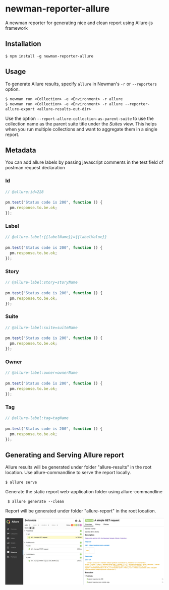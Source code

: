 # newman-reporter-allure

A newman reporter for generating nice and clean report using Allure-js framework

## Installation

```console
$ npm install -g newman-reporter-allure
```

## Usage

To generate Allure results, specify `allure` in Newman's `-r` or `--reporters` option.

```console
$ newman run <Collection> -e <Environment> -r allure
$ newman run <Collection> -e <Environment> -r allure --reporter-allure-export <allure-results-out-dir>
```

Use the option `--report-allure-collection-as-parent-suite` to use the collection name as the parent suite title under the _Suites_ view. This helps when you run multiple collections and want to aggregate them in a single report.

## Metadata

You can add allure labels by passing javascript comments in the test field of postman request declaration

### Id

```javascript
// @allure:id=228

pm.test("Status code is 200", function () {
  pm.response.to.be.ok;
});
```

### Label

```javascript
// @allure-label:{{labelName}}={{labelValue}}

pm.test("Status code is 200", function () {
  pm.response.to.be.ok;
});
```

### Story

```javascript
// @allure-label:story=storyName

pm.test("Status code is 200", function () {
  pm.response.to.be.ok;
});
```

### Suite

```javascript
// @allure-label:suite=suiteName

pm.test("Status code is 200", function () {
  pm.response.to.be.ok;
});
```

### Owner

```javascript
// @allure-label:owner=ownerName

pm.test("Status code is 200", function () {
  pm.response.to.be.ok;
});
```

### Tag

```javascript
// @allure-label:tag=tagName

pm.test("Status code is 200", function () {
  pm.response.to.be.ok;
});
```

## Generating and Serving Allure report

Allure results will be generated under folder "allure-results" in the root location.
Use allure-commandline to serve the report locally.

```console
$ allure serve
```

Generate the static report web-application folder using allure-commandline

```console
 $ allure generate --clean
```

Report will be generated under folder "allure-report" in the root location.

![Screenshot](screenshot.jpg)
